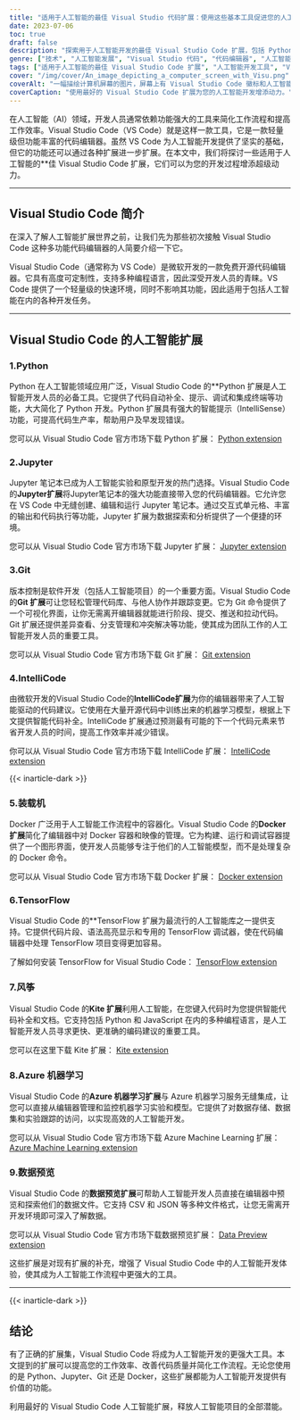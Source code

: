 ```yaml
---
title: "适用于人工智能的最佳 Visual Studio 代码扩展：使用这些基本工具促进您的人工智能开发"
date: 2023-07-06
toc: true
draft: false
description: "探索用于人工智能开发的最佳 Visual Studio Code 扩展，包括 Python、Jupyter、Git、IntelliCode 和 Docker，以提高您的工作效率并简化您的工作流程。"
genre: ["技术", "人工智能发展", "Visual Studio 代码", "代码编辑器", "人工智能工具", "生产率", "Python", "木星", "Git", "Docker"]
tags: ["适用于人工智能的最佳 Visual Studio Code 扩展", "人工智能开发工具", "Visual Studio Code 的 Python 扩展", "Visual Studio Code 的 Jupyter 扩展", "Visual Studio Code 的 Git 扩展", "Visual Studio 代码的 IntelliCode 扩展", "Visual Studio Code 的 Docker 扩展", "人工智能开发生产力", "简化人工智能工作流程", "使用 Visual Studio Code 开发人工智能", "提高人工智能生产力", "人工智能编码工具", "针对人工智能的 VS 代码扩展", "人工智能开发环境", "用于人工智能开发的代码编辑器", "使用 Jupyter 进行人工智能实验", "人工智能项目的版本控制", "智能代码建议", "人工智能工作流程的容器化", "人工智能开发最佳实践", "人工智能编码效率", "人工智能开发合作", "使用 Docker 进行人工智能开发", "使用 Python 开发人工智能", "使用 Git 进行人工智能开发", "使用 IntelliCode 进行人工智能开发", "使用 Jupyter 开发人工智能"]
cover: "/img/cover/An_image_depicting_a_computer_screen_with_Visu.png"
coverAlt: "一幅描绘计算机屏幕的图片，屏幕上有 Visual Studio Code 徽标和人工智能相关符号。"
coverCaption: "使用最好的 Visual Studio Code 扩展为您的人工智能开发增添动力。"
---
```


在人工智能（AI）领域，开发人员通常依赖功能强大的工具来简化工作流程和提高工作效率。Visual Studio Code（VS Code）就是这样一款工具，它是一款轻量级但功能丰富的代码编辑器。虽然 VS Code 为人工智能开发提供了坚实的基础，但它的功能还可以通过各种扩展进一步扩展。在本文中，我们将探讨一些适用于人工智能的**佳 Visual Studio Code 扩展，它们可以为您的开发过程增添超级动力。

______

## Visual Studio Code 简介

在深入了解人工智能扩展世界之前，让我们先为那些初次接触 Visual Studio Code 这种多功能代码编辑器的人简要介绍一下它。

Visual Studio Code（通常称为 VS Code）是微软开发的一款免费开源代码编辑器。它具有高度可定制性，支持多种编程语言，因此深受开发人员的青睐。VS Code 提供了一个轻量级的快速环境，同时不影响其功能，因此适用于包括人工智能在内的各种开发任务。

______

## Visual Studio Code 的人工智能扩展

### 1.Python

Python 在人工智能领域应用广泛，Visual Studio Code 的**Python 扩展是人工智能开发人员的必备工具。它提供了代码自动补全、提示、调试和集成终端等功能，大大简化了 Python 开发。Python 扩展具有强大的智能提示（IntelliSense）功能，可提高代码生产率，帮助用户及早发现错误。

您可以从 Visual Studio Code 官方市场下载 Python 扩展： [Python extension](https://marketplace.visualstudio.com/items?itemName=ms-python.python)

### 2.Jupyter

Jupyter 笔记本已成为人工智能实验和原型开发的热门选择。Visual Studio Code的**Jupyter扩展**将Jupyter笔记本的强大功能直接带入您的代码编辑器。它允许您在 VS Code 中无缝创建、编辑和运行 Jupyter 笔记本。通过交互式单元格、丰富的输出和代码执行等功能，Jupyter 扩展为数据探索和分析提供了一个便捷的环境。

您可以从 Visual Studio Code 官方市场下载 Jupyter 扩展： [Jupyter extension](https://marketplace.visualstudio.com/items?itemName=ms-toolsai.jupyter)

### 3.Git

版本控制是软件开发（包括人工智能项目）的一个重要方面。Visual Studio Code 的**Git 扩展**可让您轻松管理代码库、与他人协作并跟踪变更。它为 Git 命令提供了一个可视化界面，让你无需离开编辑器就能进行阶段、提交、推送和拉动代码。Git 扩展还提供差异查看、分支管理和冲突解决等功能，使其成为团队工作的人工智能开发人员的重要工具。

您可以从 Visual Studio Code 官方市场下载 Git 扩展： [Git extension](https://marketplace.visualstudio.com/items?itemName=GitExtensionsApp.v341)

### 4.IntelliCode

由微软开发的Visual Studio Code的**IntelliCode扩展**为你的编辑器带来了人工智能驱动的代码建议。它使用在大量开源代码中训练出来的机器学习模型，根据上下文提供智能代码补全。IntelliCode 扩展通过预测最有可能的下一个代码元素来节省开发人员的时间，提高工作效率并减少错误。

你可以从 Visual Studio Code 官方市场下载 IntelliCode 扩展： [IntelliCode extension](https://marketplace.visualstudio.com/items?itemName=VisualStudioExptTeam.vscodeintellicode)

{{< inarticle-dark >}}

### 5.装载机

Docker 广泛用于人工智能工作流程中的容器化。Visual Studio Code 的**Docker 扩展**简化了编辑器中对 Docker 容器和映像的管理。它为构建、运行和调试容器提供了一个图形界面，使开发人员能够专注于他们的人工智能模型，而不是处理复杂的 Docker 命令。

您可以从 Visual Studio Code 官方市场下载 Docker 扩展： [Docker extension](https://marketplace.visualstudio.com/items?itemName=ms-azuretools.vscode-docker)

### 6.TensorFlow

Visual Studio Code 的**TensorFlow 扩展为最流行的人工智能库之一提供支持。它提供代码片段、语法高亮显示和专用的 TensorFlow 调试器，使在代码编辑器中处理 TensorFlow 项目变得更加容易。

了解如何安装 TensorFlow for Visual Studio Code： [TensorFlow extension](https://reason.town/how-to-install-tensorflow-in-visual-studio-code/#:~:text=First%2C%20you%20will%20need%20to%20download%20TensorFlow%20from,type%20%E2%80%9CTensorFlow%E2%80%9D%20and%20install%20the%20extension%20that%20appears.)

### 7.风筝

Visual Studio Code 的**Kite 扩展**利用人工智能，在您键入代码时为您提供智能代码补全和文档。它支持包括 Python 和 JavaScript 在内的多种编程语言，是人工智能开发人员寻求更快、更准确的编码建议的重要工具。

您可以在这里下载 Kite 扩展： [Kite extension](https://www.kite.com/blog/press/vscode/)

### 8.Azure 机器学习

Visual Studio Code 的**Azure 机器学习扩展**与 Azure 机器学习服务无缝集成，让您可以直接从编辑器管理和监控机器学习实验和模型。它提供了对数据存储、数据集和实验跟踪的访问，以实现高效的人工智能开发。

您可以从 Visual Studio Code 官方市场下载 Azure Machine Learning 扩展： [Azure Machine Learning extension](https://marketplace.visualstudio.com/items?itemName=ms-toolsai.vscode-ai)

### 9.数据预览

Visual Studio Code 的**数据预览扩展**可帮助人工智能开发人员直接在编辑器中预览和探索他们的数据文件。它支持 CSV 和 JSON 等多种文件格式，让您无需离开开发环境即可深入了解数据。

您可以从 Visual Studio Code 官方市场下载数据预览扩展： [Data Preview extension](https://marketplace.visualstudio.com/items?itemName=RandomFractalsInc.vscode-data-preview)

这些扩展是对现有扩展的补充，增强了 Visual Studio Code 中的人工智能开发体验，使其成为人工智能工作流程中更强大的工具。
______

{{< inarticle-dark >}}

## 结论

有了正确的扩展集，Visual Studio Code 将成为人工智能开发的更强大工具。本文提到的扩展可以提高您的工作效率、改善代码质量并简化工作流程。无论您使用的是 Python、Jupyter、Git 还是 Docker，这些扩展都能为人工智能开发提供有价值的功能。

利用最好的 Visual Studio Code 人工智能扩展，释放人工智能项目的全部潜能。